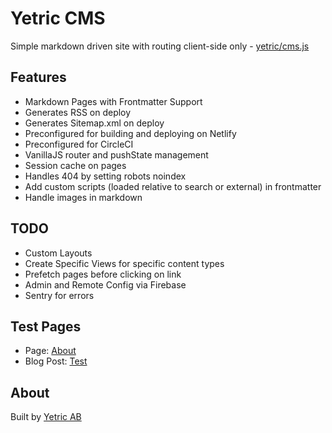 # Yetric CMS

Simple markdown driven site with routing client-side only - [yetric/cms.js](https://github.com/yetric/cms.js)

## Features

-   Markdown Pages with Frontmatter Support
-   Generates RSS on deploy
-   Generates Sitemap.xml on deploy
-   Preconfigured for building and deploying on Netlify
-   Preconfigured for CircleCI
-   VanillaJS router and pushState management
-   Session cache on pages
-   Handles 404 by setting robots noindex
-   Add custom scripts (loaded relative to search or external) in frontmatter
-   Handle images in markdown

## TODO

-   Custom Layouts
-   Create Specific Views for specific content types
-   Prefetch pages before clicking on link
-   Admin and Remote Config via Firebase
-   Sentry for errors

## Test Pages

-   Page: [About](/about)
-   Blog Post: [Test](/blog/test)

## About

Built by [Yetric AB](https://yetric.com)
